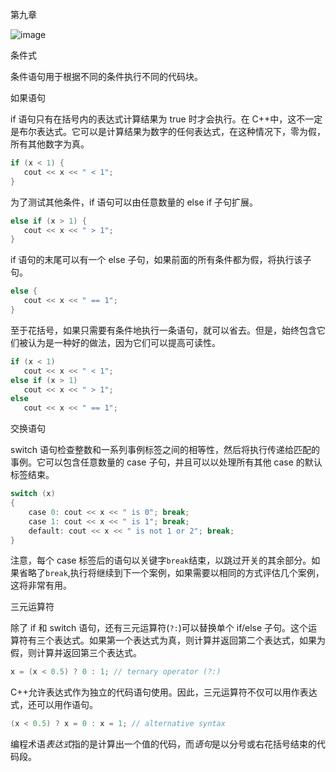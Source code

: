 第九章

![image](images/frontdot.jpg)

条件式

条件语句用于根据不同的条件执行不同的代码块。

如果语句

if 语句只有在括号内的表达式计算结果为 true 时才会执行。在 C++中，这不一定是布尔表达式。它可以是计算结果为数字的任何表达式，在这种情况下，零为假，所有其他数字为真。

```cpp
if (x < 1) {
   cout << x << " < 1";
}
```

为了测试其他条件，if 语句可以由任意数量的 else if 子句扩展。

```cpp
else if (x > 1) {
   cout << x << " > 1";
}
```

if 语句的末尾可以有一个 else 子句，如果前面的所有条件都为假，将执行该子句。

```cpp
else {
   cout << x << " == 1";
}
```

至于花括号，如果只需要有条件地执行一条语句，就可以省去。但是，始终包含它们被认为是一种好的做法，因为它们可以提高可读性。

```cpp
if (x < 1)
   cout << x << " < 1";
else if (x > 1)
   cout << x << " > 1";
else
   cout << x << " == 1";
```

交换语句

switch 语句检查整数和一系列事例标签之间的相等性，然后将执行传递给匹配的事例。它可以包含任意数量的 case 子句，并且可以以处理所有其他 case 的默认标签结束。

```cpp
switch (x)
{
    case 0: cout << x << " is 0"; break;
    case 1: cout << x << " is 1"; break;
    default: cout << x << " is not 1 or 2"; break;
}
```

注意，每个 case 标签后的语句以关键字`break`结束，以跳过开关的其余部分。如果省略了`break`,执行将继续到下一个案例，如果需要以相同的方式评估几个案例，这将非常有用。

三元运算符

除了 if 和 switch 语句，还有三元运算符(`?:`)可以替换单个 if/else 子句。这个运算符有三个表达式。如果第一个表达式为真，则计算并返回第二个表达式，如果为假，则计算并返回第三个表达式。

```cpp
x = (x < 0.5) ? 0 : 1; // ternary operator (?:)
```

C++允许表达式作为独立的代码语句使用。因此，三元运算符不仅可以用作表达式，还可以用作语句。

```cpp
(x < 0.5) ? x = 0 : x = 1; // alternative syntax
```

编程术语*表达式*指的是计算出一个值的代码，而*语句*是以分号或右花括号结束的代码段。